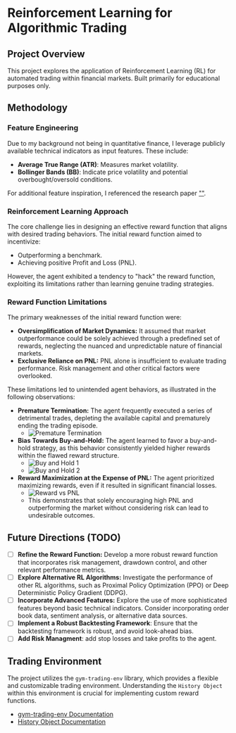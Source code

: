 # Reinforcement Learning for Algorithmic Trading

## Project Overview

This project explores the application of Reinforcement Learning (RL) for automated trading within financial markets. Built primarily for educational purposes only.

## Methodology

### Feature Engineering

Due to my background not being in quantitative finance, I leverage publicly available technical indicators as input features. These include:

* **Average True Range (ATR)**: Measures market volatility.
* **Bollinger Bands (BB)**: Indicate price volatility and potential overbought/oversold conditions.

For additional feature inspiration, I referenced the research paper [""](https://arxiv.org/pdf/1601.00991).

### Reinforcement Learning Approach

The core challenge lies in designing an effective reward function that aligns with desired trading behaviors. The initial reward function aimed to incentivize:

* Outperforming a benchmark.
* Achieving positive Profit and Loss (PNL).

However, the agent exhibited a tendency to "hack" the reward function, exploiting its limitations rather than learning genuine trading strategies.

### Reward Function Limitations

The primary weaknesses of the initial reward function were:

* **Oversimplification of Market Dynamics:** It assumed that market outperformance could be solely achieved through a predefined set of rewards, neglecting the nuanced and unpredictable nature of financial markets.
* **Exclusive Reliance on PNL:** PNL alone is insufficient to evaluate trading performance. Risk management and other critical factors were overlooked.

These limitations led to unintended agent behaviors, as illustrated in the following observations:

* **Premature Termination:** The agent frequently executed a series of detrimental trades, depleting the available capital and prematurely ending the trading episode.
    * ![Premature Termination](https://github.com/Alireza93336333393/A2C_for_trading/blob/main/Screenshot%20from%202025-03-20%2010-34-50%20(1).png)
* **Bias Towards Buy-and-Hold:** The agent learned to favor a buy-and-hold strategy, as this behavior consistently yielded higher rewards within the flawed reward structure.
    * ![Buy and Hold 1](https://github.com/Alireza93336333393/A2C_for_trading/blob/main/Screenshot%20from%202025-03-21%2008-30-10.png)
    * ![Buy and Hold 2](https://github.com/Alireza93336333393/A2C_for_trading/blob/main/Screenshot%20from%202025-03-21%2008-32-28.png)
* **Reward Maximization at the Expense of PNL:** The agent prioritized maximizing rewards, even if it resulted in significant financial losses.
    * ![Reward vs PNL](https://github.com/Alireza93336333393/A2C_for_trading/blob/main/Screenshot%20from%202025-03-20%2010-34-50.png)
    * This demonstrates that solely encouraging high PNL and outperforming the market without considering risk can lead to undesirable outcomes.

## Future Directions (TODO)

* [ ] **Refine the Reward Function:** Develop a more robust reward function that incorporates risk management, drawdown control, and other relevant performance metrics.
* [ ] **Explore Alternative RL Algorithms:** Investigate the performance of other RL algorithms, such as Proximal Policy Optimization (PPO) or Deep Deterministic Policy Gradient (DDPG).
* [ ] **Incorporate Advanced Features:** Explore the use of more sophisticated features beyond basic technical indicators. Consider incorporating order book data, sentiment analysis, or alternative data sources.
* [ ] **Implement a Robust Backtesting Framework**: Ensure that the backtesting framework is robust, and avoid look-ahead bias.
* [ ] **Add Risk Managment**: add stop losses and take profits to the agent.

## Trading Environment

The project utilizes the `gym-trading-env` library, which provides a flexible and customizable trading environment. Understanding the `History Object` within this environment is crucial for implementing custom reward functions.
* [gym-trading-env Documentation](https://gym-trading-env.readthedocs.io/en/latest/)
* [History Object Documentation](https://gym-trading-env.readthedocs.io/en/latest/history.html)
